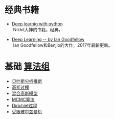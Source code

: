 
# 经典书籍

+ [Deep learnig with python](http://download.csdn.net/my)  
  Nikhil大神的书籍，经典。
  
+ [Deep Learning -- by Ian Goodfellow](https://github.com/HFTrader/DeepLearningBook)  
  Ian Goodfellow和Benjio的大作，2017年最新更新。


# 基础 [算法组](http://suanfazu.com/) 


+ [贝叶斯分析推断](http://www.datalearner.com/blog/1051459999897679)  
+ [高斯过程](http://www.datalearner.com/blog/1051459170229238)  
+ [混合高斯模型](http://www.datalearner.com/blog/1051459258496145)  
+ [MCMC算法](http://www.datalearner.com/blog/1051459907954631)  
+ [Dirichlet过程](http://www.datalearner.com/blog/1051471599181249)  
+ [受限玻尔兹曼机](http://www.datalearner.com/blog/1051491808293861)  

